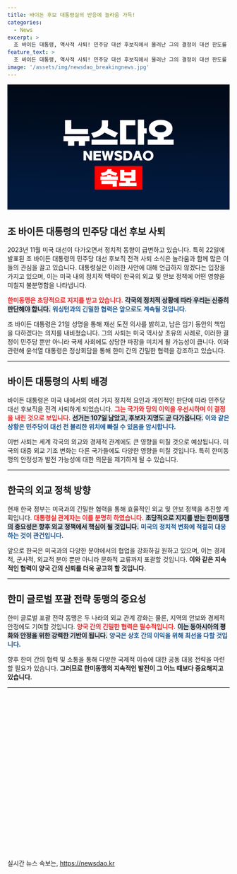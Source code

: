 ```yaml
---
title: 바이든 후보 대통령실의 반응에 놀라움 가득!
categories:
  - News
excerpt: >
  조 바이든 대통령, 역사적 사퇴! 민주당 대선 후보직에서 물러난 그의 결정이 대선 판도를 어떻게 뒤흔드는지, 한미 관계의 미래는?
feature_text: >
  조 바이든 대통령, 역사적 사퇴! 민주당 대선 후보직에서 물러난 그의 결정이 대선 판도를 어떻게 뒤흔드는지, 한미 관계의 미래는?
image: '/assets/img/newsdao_breakingnews.jpg'
---
```


<p><img src="/assets/img/newsdao_breakingnews.jpg" alt="pcversion 속보" /></p>

<h2 data-ke-size="size26">조 바이든 대통령의 민주당 대선 후보 사퇴</h2>

<p data-ke-size="size16">2023년 11월 미국 대선이 다가오면서 정치적 동향이 급변하고 있습니다. 특히 22일에 발표된 조 바이든 대통령의 민주당 대선 후보직 전격 사퇴 소식은 놀라움과 함께 많은 이들의 관심을 끌고 있습니다. 대통령실은 이러한 사안에 대해 언급하지 않겠다는 입장을 가지고 있으며, 이는 미국 내의 정치적 맥락이 한국의 외교 및 안보 정책에 어떤 영향을 미칠지 불분명함을 나타냅니다.</p>

<p><b><span style="color: #ee2323;">한미동맹은 초당적으로 지지를 받고 있습니다.</span></b> <b><span style="background-color: #21538527;">각국의 정치적 상황에 따라 우리는 신중히 판단해야 합니다.</span></b> <b><span style="color: #1a5490;">워싱턴과의 긴밀한 협력은 앞으로도 계속될 것입니다.</span></b> </p>

<p data-ke-size="size16">조 바이든 대통령은 21일 성명을 통해 재선 도전 의사를 밝히고, 남은 임기 동안의 책임을 다하겠다는 의지를 내비쳤습니다. 그의 사퇴는 미국 역사상 초유의 사례로, 이러한 결정이 민주당 뿐만 아니라 국제 사회에도 상당한 파장을 미치게 될 가능성이 큽니다. 이와 관련해 윤석열 대통령은 정상회담을 통해 한미 간의 긴밀한 협력을 강조하고 있습니다.</p>

<hr>

<h2 data-ke-size="size26">바이든 대통령의 사퇴 배경</h2>

<p data-ke-size="size16">바이든 대통령은 미국 내에서의 여러 가지 정치적 요인과 개인적인 판단에 따라 민주당 대선 후보직을 전격 사퇴하게 되었습니다. <b><span style="color: #ee2323;">그는 국가와 당의 이익을 우선시하며 이 결정을 내린 것으로 보입니다.</span></b> <b><span style="background-color: #21538527;">선거는 107일 남았고, 후보자 지명도 곧 다가옵니다.</span></b> <b><span style="color: #1a5490;">이와 같은 상황은 민주당이 대선 전 불리한 위치에 빠질 수 있음을 암시합니다.</span></b> 

<p data-ke-size="size16">이번 사퇴는 세계 각국의 외교와 경제적 관계에도 큰 영향을 미칠 것으로 예상됩니다. 미국의 대중 외교 기조 변화는 다른 국가들에도 다양한 영향을 미칠 것입니다. 특히 한미동맹의 안정성과 발전 가능성에 대한 의문을 제기하게 될 수 있습니다.</p>

<hr>

<h2 data-ke-size="size26">한국의 외교 정책 방향</h2>

<p data-ke-size="size16">현재 한국 정부는 미국과의 긴밀한 협력을 통해 효율적인 외교 및 안보 정책을 추진할 계획입니다. <b><span style="color: #ee2323;">대통령실 관계자는 이를 분명히 하였습니다.</span></b> <b><span style="background-color: #21538527;">초당적으로 지지를 받는 한미동맹의 중요성은 향후 외교 정책에서 핵심이 될 것입니다.</span></b> <b><span style="color: #1a5490;">미국의 정치적 변화에 적절히 대응하는 것이 관건입니다.</span></b>

<p data-ke-size="size16">앞으로 한국은 미국과의 다양한 분야에서의 협업을 강화하길 원하고 있으며, 이는 경제적, 군사적, 외교적 분야 뿐만 아니라 문화적 교류까지 포괄할 것입니다. <b>이와 같은 지속적인 협력이 양국 간의 신뢰를 더욱 공고히 할 것입니다.</b></p>

<hr>

<h2 data-ke-size="size26">한미 글로벌 포괄 전략 동맹의 중요성</h2>

<p data-ke-size="size16">한미 글로벌 포괄 전략 동맹은 두 나라의 외교 관계 강화는 물론, 지역의 안보와 경제적 안정에도 기여할 것입니다. <b><span style="color: #ee2323;">양국 간의 긴밀한 협력은 필수적입니다.</span></b> <b><span style="background-color: #21538527;">이는 동아시아의 평화와 안정을 위한 강력한 기반이 됩니다.</span></b> <b><span style="color: #1a5490;">양국은 상호 간의 이익을 위해 최선을 다할 것입니다.</span></b>

<p data-ke-size="size16">향후 한미 간의 협력 및 소통을 통해 다양한 국제적 이슈에 대한 공동 대응 전략을 마련할 필요가 있습니다. <b>그러므로 한미동맹의 지속적인 발전이 그 어느 때보다 중요해지고 있습니다.</b></p>

<hr>

<p data-ke-size="size16">&nbsp;</p>

<p data-ke-size="size16">&nbsp;</p>

<p data-ke-size="size16">&nbsp;</p>

<p data-ke-size="size16">&nbsp;</p>

<p data-ke-size="size16">&nbsp;</p>

<p data-ke-size="size16">&nbsp;</p>

<p data-ke-size="size16">&nbsp;</p>

<p data-ke-size="size16">&nbsp;</p>

<p data-ke-size="size16">&nbsp;</p>

<p data-ke-size="size16">&nbsp;</p>

<p data-ke-size="size16">&nbsp;</p>

<p data-ke-size="size16">&nbsp;</p>
실시간 뉴스 속보는, <a href="https://newsdao.kr" rel="dofollow">https://newsdao.kr</a>


